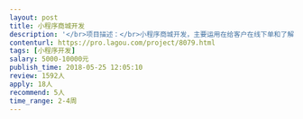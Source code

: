 ```yaml
---                
layout: post       
title: 小程序商城开发           
description: '</br>项目描述：</br>小程序商城开发，主要运用在给客户在线下单和了解讯息</br></br>项目功能：</br>需要开发的大致内容如下（可做调整）</br>一、	商品展示；细分商品分类，商品排序，商品搜索，商品详情，点赞，关注收藏，在线分享到微信。</br>二、	商品营销：生日营销，套餐营销，积分营销，拼团营销，秒杀营销，体验卷，优惠卡等。</br>三、	收货管理：用户信息，包含：收货地址，电话，姓名，身份证，可新增，删除地址与信息</br>四、	订单管理：确认订单，订单查看，退换货，评论</br>五、	在线客服：可转入微信对话</br>六、	用户管理：个人信息，签到送积分，我的订单，我的收藏，我的评论，我的卡卷，我的积分，我的信息，收货地址，</br>七、	财务大数据统计分析：收入明细查看，货物出货量查看统计，热销产品查看统计，活动数据查看统计，能调出任何生产数据表，（如单品，单日搜查量，套餐预览量）</br>八、	会员管理，分1.2.3.4级会员等级，会员能领取发放的优惠卷。</br>九、	定位导航或者公司地点展示，电话预约，公司介绍，</br>十、	产品知识，功效，吃法，制作视频演示，食谱</br>十一、	代理加盟</br>十二、	礼盒定制</br>十三、	公司其他平台店铺的联系方式（如放置二维码或者店铺链接）</br></br>人员要求：</br>1.积极负责、专业水平高、有UI设计能力、可以负责后续服务</br>2.3-4周内完成交付</br>3.可个人可团队操作，漫天要价和中介请勿投。</br>4.诚信合作，长期合作</br>5.非专业团队勿投，谢谢！</br>'     
contenturl: https://pro.lagou.com/project/8079.html      
tags: [小程序开发]            
salary: 5000-10000元          
publish_time: 2018-05-25 12:05:10         
review: 1592人                   
apply: 18人                   
recommend: 5人                   
time_range: 2-4周              
---                 
```

